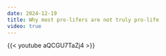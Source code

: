 ```yaml
---
date: 2024-12-19
title: Why most pro-lifers are not truly pro-life
video: true
---
```



{{< youtube aQCGU7TaZj4 >}}
